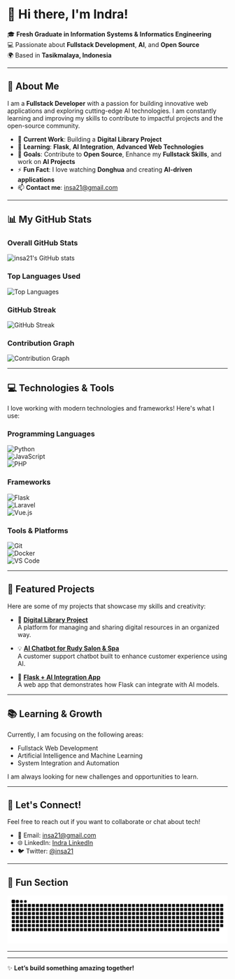 # 👋 Hi there, I'm **Indra**!  
🎓 **Fresh Graduate in Information Systems & Informatics Engineering**  
💻 Passionate about **Fullstack Development**, **AI**, and **Open Source**  
🌍 Based in **Tasikmalaya, Indonesia**  

---

## 📝 About Me  
I am a **Fullstack Developer** with a passion for building innovative web applications and exploring cutting-edge AI technologies. I am constantly learning and improving my skills to contribute to impactful projects and the open-source community.

- 🔭 **Current Work**: Building a **Digital Library Project**  
- 🌱 **Learning**: **Flask**, **AI Integration**, **Advanced Web Technologies**  
- 🎯 **Goals**: Contribute to **Open Source**, Enhance my **Fullstack Skills**, and work on **AI Projects**  
- ⚡ **Fun Fact**: I love watching **Donghua** and creating **AI-driven applications**  
- 📫 **Contact me**: [insa21@gmail.com](mailto:insa21@gmail.com)

---

## 📊 My GitHub Stats  

### **Overall GitHub Stats**  
![insa21's GitHub stats](https://github-readme-stats.vercel.app/api?username=insa21&show_icons=true&theme=tokyonight&hide_title=true&count_private=true&include_all_commits=true)

### **Top Languages Used**  
![Top Languages](https://github-readme-stats.vercel.app/api/top-langs/?username=insa21&layout=compact&theme=tokyonight&hide_title=true)

### **GitHub Streak**  
![GitHub Streak](https://streak-stats.demolab.com?user=insa21&theme=tokyonight&hide_border=true&date_format=M%20j%5B%2C%20Y%5D)

### **Contribution Graph**  
![Contribution Graph](https://github-readme-activity-graph.cyclic.app/graph?username=insa21&theme=react-dark&hide_border=true)

---

## 💻 Technologies & Tools  

I love working with modern technologies and frameworks! Here's what I use:

### Programming Languages  
![Python](https://img.shields.io/badge/Python-3670A0?style=for-the-badge&logo=python&logoColor=white)  
![JavaScript](https://img.shields.io/badge/JavaScript-F7DF1E?style=for-the-badge&logo=javascript&logoColor=black)  
![PHP](https://img.shields.io/badge/PHP-777BB4?style=for-the-badge&logo=php&logoColor=white)

### Frameworks  
![Flask](https://img.shields.io/badge/Flask-000000?style=for-the-badge&logo=flask&logoColor=white)  
![Laravel](https://img.shields.io/badge/Laravel-FF2D20?style=for-the-badge&logo=laravel&logoColor=white)  
![Vue.js](https://img.shields.io/badge/Vue.js-4FC08D?style=for-the-badge&logo=vue.js&logoColor=white)  

### Tools & Platforms  
![Git](https://img.shields.io/badge/Git-F05032?style=for-the-badge&logo=git&logoColor=white)  
![Docker](https://img.shields.io/badge/Docker-2496ED?style=for-the-badge&logo=docker&logoColor=white)  
![VS Code](https://img.shields.io/badge/VS%20Code-007ACC?style=for-the-badge&logo=visualstudiocode&logoColor=white)  

---

## 🚀 Featured Projects  

Here are some of my projects that showcase my skills and creativity:

- 🌟 **[Digital Library Project](https://github.com/insa21/digital-library)**  
A platform for managing and sharing digital resources in an organized way.

- 💡 **[AI Chatbot for Rudy Salon & Spa](https://github.com/insa21/ai-chatbot-rudy-salon)**  
A customer support chatbot built to enhance customer experience using AI.

- 🚀 **[Flask + AI Integration App](https://github.com/insa21/flask-ai-app)**  
A web app that demonstrates how Flask can integrate with AI models.

---

## 📚 Learning & Growth  

Currently, I am focusing on the following areas:

- Fullstack Web Development  
- Artificial Intelligence and Machine Learning  
- System Integration and Automation  

I am always looking for new challenges and opportunities to learn.

---

## 📢 Let's Connect!

Feel free to reach out if you want to collaborate or chat about tech!  

- 📧 Email: [insa21@gmail.com](mailto:insa21@gmail.com)  
- 🌐 LinkedIn: [Indra LinkedIn](https://linkedin.com/in/insa21)  
- 🐦 Twitter: [@insa21](https://twitter.com/insa21)

---

## 🎉 Fun Section  

![Snake Animation](https://github.com/Platane/snk/raw/output/github-contribution-grid-snake.svg)

---


---

✨ **Let’s build something amazing together!**
